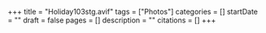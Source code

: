 +++
title = "Holiday103stg.avif"
tags = ["Photos"]
categories = []
startDate = ""
draft = false
pages = []
description = ""
citations = []
+++
